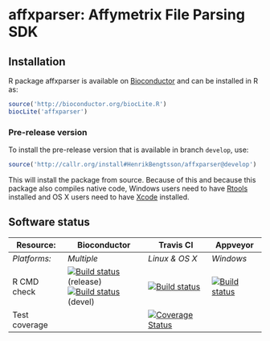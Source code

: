 # affxparser: Affymetrix File Parsing SDK


## Installation
R package affxparser is available on [Bioconductor](http://www.bioconductor.org/packages/devel/bioc/html/affxparser.html) and can be installed in R as:

```r
source('http://bioconductor.org/biocLite.R')
biocLite('affxparser')
```

### Pre-release version

To install the pre-release version that is available in branch `develop`, use:
```r
source('http://callr.org/install#HenrikBengtsson/affxparser@develop')
```
This will install the package from source.  Because of this and because this package also compiles native code, Windows users need to have [Rtools](https://cran.r-project.org/bin/windows/Rtools/) installed and OS X users need to have [Xcode](https://developer.apple.com/xcode/) installed.




## Software status

| Resource:     | Bioconductor        | Travis CI      | Appveyor         |
| ------------- | ------------------- | -------------- | ---------------- |
| _Platforms:_  | _Multiple_          | _Linux & OS X_ | _Windows_        |
| R CMD check   | <a href="http://bioconductor.org/checkResults/release/bioc-LATEST/affxparser/"><img border="0" src="http://bioconductor.org/shields/build/release/bioc/affxparser.svg" alt="Build status"></a> (release)</br><a href="http://bioconductor.org/checkResults/devel/bioc-LATEST/affxparser/"><img border="0" src="http://bioconductor.org/shields/build/devel/bioc/affxparser.svg" alt="Build status"></a> (devel) | <a href="https://travis-ci.org/HenrikBengtsson/affxparser"><img src="https://travis-ci.org/HenrikBengtsson/affxparser.svg" alt="Build status"></a>  | <a href="https://ci.appveyor.com/project/HenrikBengtsson/affxparser"><img src="https://ci.appveyor.com/api/projects/status/github/HenrikBengtsson/affxparser?svg=true" alt="Build status"></a> |
| Test coverage |                     | <a href="https://coveralls.io/r/HenrikBengtsson/affxparser"><img src="https://coveralls.io/repos/HenrikBengtsson/affxparser/badge.svg?branch=develop" alt="Coverage Status"/></a>    |                  |
